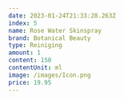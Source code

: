 ```yaml
---
date: 2023-01-24T21:33:28.263Z
index: 5
name: Rose Water Skinspray
brand: Botanical Beauty
type: Reiniging
amount: 1
content: 150
contentUnit: ml
image: /images/Icon.png
price: 19.95
---
```

